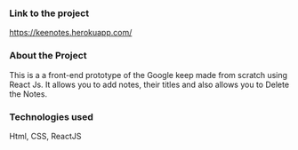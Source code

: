 ### Link to the project
https://keenotes.herokuapp.com/

### About the Project
This is a a front-end prototype of the Google keep made from scratch using React Js. It allows you to add notes, their titles and also allows you to Delete the Notes.

### Technologies used
Html, CSS, ReactJS
